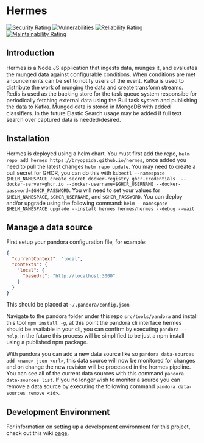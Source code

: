 # Hermes
[![Security Rating](https://sonarcloud.io/api/project_badges/measure?project=bryopsida_hermes&metric=security_rating)](https://sonarcloud.io/summary/new_code?id=bryopsida_hermes) [![Vulnerabilities](https://sonarcloud.io/api/project_badges/measure?project=bryopsida_hermes&metric=vulnerabilities)](https://sonarcloud.io/summary/new_code?id=bryopsida_hermes) [![Reliability Rating](https://sonarcloud.io/api/project_badges/measure?project=bryopsida_hermes&metric=reliability_rating)](https://sonarcloud.io/summary/new_code?id=bryopsida_hermes) [![Maintainability Rating](https://sonarcloud.io/api/project_badges/measure?project=bryopsida_hermes&metric=sqale_rating)](https://sonarcloud.io/summary/new_code?id=bryopsida_hermes)
## Introduction
Hermes is a Node.JS application that ingests data, munges it, and evaluates the munged data against configurable conditions. When conditions are met anouncements can be set to notify users of the event. Kafka is used to distribute the work of munging the data and create transform streams. Redis is used as the backing store for the task queue system responsibe for periodically fetching external data using the Bull task system and publishing the data to Kafka. Munged data is stored in MongoDB with added classifiers. In the future Elastic Search usage may be added if full text search over captured data is needed/desired.

## Installation
Hermes is deployed using a helm chart. You must first add the repo, `helm repo add hermes https://bryopsida.github.io/hermes`, once added you need to pull the latest changes `helm repo update`. You may need to create a pull secret for GHCR, you can do this with `kubectl --namespace $HELM_NAMESPACE create secret docker-registry ghcr-credentials  --docker-server=ghcr.io --docker-username=$GHCR_USERNAME --docker-password=$GHCR_PASSWORD`. You will need to set your values for `$HELM_NAMESPACE`, `$GHCR_USERNAME`, and `$GHCR_PASSWORD`. You can deploy and/or upgrade using the following command: `helm --namespace $HELM_NAMESPACE upgrade --install hermes hermes/hermes --debug --wait`


## Manage a data source
First setup your pandora configuration file, for example:
``` json
{
  "currentContext": "local",
  "contexts": {
    "local": {
      "baseUrl": "http://localhost:3000"
    }
  }
}
```
This should be placed at `~/.pandora/config.json` 

Navigate to the pandora folder under this repo `src/tools/pandora` and install this tool `npm install -g`, at this point the pandora cli interface hermes should be available in your cli, you can confirm by executing `pandora --help`, in the future this process will be simplified to be just a npm install using a published npm package. 

With pandora you can add a new data source like so `pandora data-sources add <name> json <url>`, this data source will now be monitored for changes and on change the new revision will be processed in the hermes pipeline. You can see all of the current data sources with this command `pandora data-sources list`. If you no longer wish to monitor a source you can remove a data source by executing the following command `pandora data-sources remove <id>`.

## Development Environment
For information on setting up a development environment for this project, check out this wiki [page](https://github.com/bryopsida/hermes/wiki/Development-Environment#development-environment).
